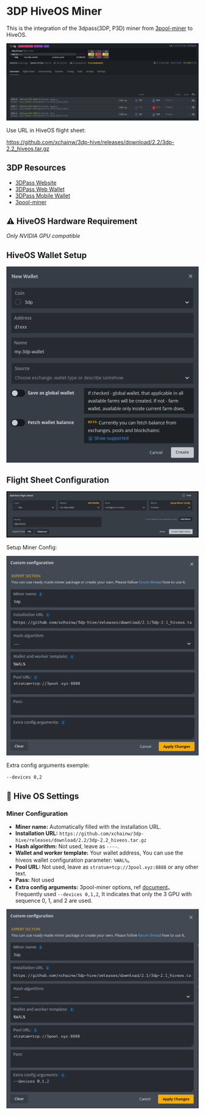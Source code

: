 # 3DP HiveOS Miner
This is the integration of the 3dpass(3DP, P3D) miner from [3pool-miner](https://github.com/3poolxyz/3pool-miner-release) to HiveOS.

![Header](img/Header.png)

Use URL in HiveOS flight sheet:

https://github.com/xchainw/3dp-hive/releases/download/2.2/3dp-2.2_hiveos.tar.gz

## 3DP Resources

- [3DPass Website](https://3dpass.org/)
- [3DPass Web Wallet](https://wallet.3dpass.org/)
- [3DPass Mobile Wallet](https://3dpass.org/mobile-wallet)
- [3pool-miner](https://github.com/3poolxyz/3pool-miner-release)

## :warning: HiveOS Hardware Requirement
*Only NVIDIA GPU compatible*

## HiveOS Wallet Setup

![Wallet Setup](img/HiveOSWalletSetup.png)

## Flight Sheet Configuration
![Flight Sheet 1](img/FlightSheet1.png)

Setup Miner Config:

![Flight Sheet 2](img/FlightSheet2.png)

Extra config arguments exemple:

```
--devices 0,2
```

## :wrench: Hive OS Settings

### Miner Configuration

- **Miner name:** Automatically filled with the installation URL.
- **Installation URL:** `https://github.com/xchainw/3dp-hive/releases/download/2.2/3dp-2.2_hiveos.tar.gz`
- **Hash algorithm:** Not used, leave as `----`.
- **Wallet and worker template:** Your wallet address, You can use the hiveos wallet configuration parameter:  `%WAL%`。
- **Pool URL:** Not used, leave as `stratum+tcp://3pool.xyz:8888` or any other text.
- **Pass:** Not used
- **Extra config arguments:** 3pool-miner options, ref [document](https://github.com/3poolxyz/3pool-miner-release#options)。Frequently used `--devices 0,1,2`, It indicates that only the 3 GPU with sequence 0, 1, and 2 are used.

![Extra config arguments Example](img/FlightSheet3.png)
